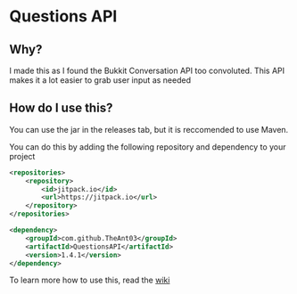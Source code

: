 <h1>Questions API</h1>


<h2>Why?</h2>
<article>I made this as I found the Bukkit Conversation API too convoluted. This API makes it a lot easier to grab user input as needed</article>


<h2>How do I use this?</h2>
<p>You can use the jar in the releases tab, but it is reccomended to use Maven.</p>
<p>You can do this by adding the following repository and dependency to your project</p>

```xml
<repositories>
    <repository>
        <id>jitpack.io</id>
        <url>https://jitpack.io</url>
    </repository>
</repositories>
```

```xml
<dependency>
    <groupId>com.github.TheAnt03</groupId>
    <artifactId>QuestionsAPI</artifactId>
    <version>1.4.1</version>
</dependency>
```

<p>To learn more how to use this, read the <a href="https://github.com/TheAnt03/QuestionsAPI/wiki">wiki</a></p>
